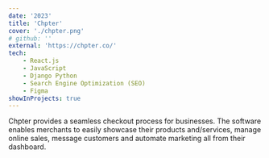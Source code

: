 ```yaml
---
date: '2023'
title: 'Chpter'
cover: './chpter.png'
# github: ''
external: 'https://chpter.co/'
tech:
    - React.js
    - JavaScript
    - Django Python
    - Search Engine Optimization (SEO)
    - Figma
showInProjects: true
---
```


Chpter provides a seamless checkout process for businesses. The software enables merchants to easily showcase their products and/services, manage online sales, message customers and automate marketing all from their dashboard.

